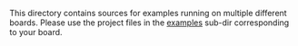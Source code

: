 This directory contains sources for examples running on multiple different
boards. Please use the project files in the [examples](../examples/) sub-dir
corresponding to your board.
